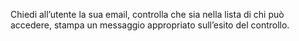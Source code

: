 Chiedi all’utente la sua email,
controlla che sia nella lista di chi può accedere,
stampa un messaggio appropriato sull’esito del controllo.